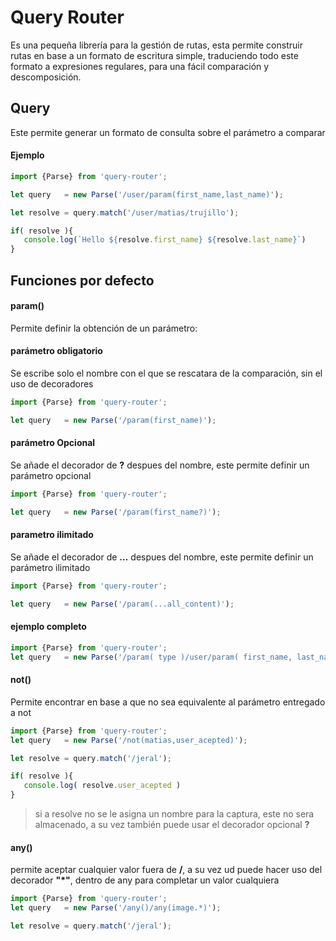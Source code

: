 # Query Router

Es una pequeña librería para la gestión de rutas, esta permite construir rutas en base a un formato de escritura simple, traduciendo todo este formato a expresiones regulares, para una fácil comparación y descomposición.

## Query

Este permite generar un formato de consulta sobre el parámetro a comparar

#### Ejemplo

```javascript
import {Parse} from 'query-router';

let query   = new Parse('/user/param(first_name,last_name)');

let resolve = query.match('/user/matias/trujillo');

if( resolve ){
   console.log(`Hello ${resolve.first_name} ${resolve.last_name}`)
}
```
## Funciones por defecto

#### param()

Permite definir la obtención de un parámetro:

#### parámetro obligatorio

Se escribe solo el nombre con el que se rescatara de la comparación, sin el uso de decoradores

```javascript
import {Parse} from 'query-router';

let query   = new Parse('/param(first_name)');
```

#### parámetro Opcional

Se añade el decorador de **?** despues del nombre, este permite definir un parámetro opcional

```javascript
import {Parse} from 'query-router';

let query   = new Parse('/param(first_name?)');
```

#### parametro ilimitado

Se añade el decorador de **...** despues del nombre, este permite definir un parámetro ilimitado

```javascript
import {Parse} from 'query-router';

let query   = new Parse('/param(...all_content)');
```

#### ejemplo completo

```javascript
import {Parse} from 'query-router';
let query   = new Parse('/param( type )/user/param( first_name, last_name, ...all_content )');
```

#### not()

Permite encontrar en base a que no sea equivalente al parámetro entregado a not

```javascript
import {Parse} from 'query-router';
let query   = new Parse('/not(matias,user_acepted)');

let resolve = query.match('/jeral');

if( resolve ){
   console.log( resolve.user_acepted )
}

```

> si a resolve no se le asigna un nombre para la captura, este no sera almacenado, a su vez también puede usar el decorador opcional **?**

#### any()

permite aceptar cualquier valor fuera de **/**, a su vez ud puede hacer uso del  decorador **"*"**, dentro de any para completar un valor cualquiera

```javascript
import {Parse} from 'query-router';
let query   = new Parse('/any()/any(image.*)');

let resolve = query.match('/jeral');

```


